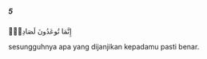 ##### 5

<span class="ayah">إِنَّمَا تُوعَدُونَ لَصَادِقٌۭ</span>

<span class="ayah_translation">sesungguhnya apa yang dijanjikan kepadamu pasti benar.</span>
